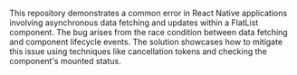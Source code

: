 This repository demonstrates a common error in React Native applications involving asynchronous data fetching and updates within a FlatList component. The bug arises from the race condition between data fetching and component lifecycle events. The solution showcases how to mitigate this issue using techniques like cancellation tokens and checking the component's mounted status.
